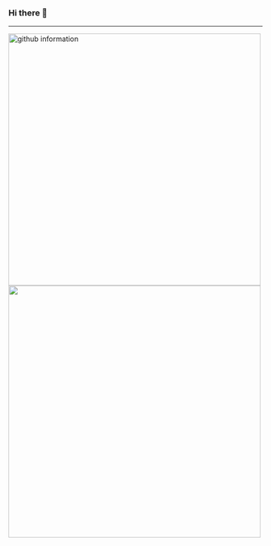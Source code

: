 ### Hi there 👋

<!--
**Jayyyu1w/Jayyyu1w** is a ✨ _special_ ✨ repository because its `README.md` (this file) appears on your GitHub profile.

Here are some ideas to get you started:

- 🔭 I’m currently working on ...
- 🌱 I’m currently learning ...
- 👯 I’m looking to collaborate on ...
- 🤔 I’m looking for help with ...
- 💬 Ask me about ...
- 📫 How to reach me: ...
- 😄 Pronouns: ...
- ⚡ Fun fact: ...
-->
---


<img src = "https://github-readme-stats.vercel.app/api?username=Jayyyu1w&show_icons=true&theme=radical" width = "500" alt = "github information">
<br>
<a heref = "https://github.com/anuraghazra/github-readme-stats"><img src = "https://github-readme-stats.vercel.app/api/top-langs/?username=Jayyyu1w&langs_count=8](https://github-readme-stats.vercel.app/api/top-langs/?username=Jayyyu1w&layout=compact)" width = "500" ></a>
